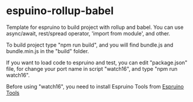 # espuino-rollup-babel

Template for espruino to build project with rollup and babel. You can use async/await, rest/spread operator, 'import from module', and other.

To build project type "npm run build", and you will find bundle.js and bundle.min.js in the "build" folder.

If you want to load code to espruino and test, you can edit "package.json" file, for change your port name in script "watch16", and type "npm run watch16".

Before using "watch16", you need to install Espruino Tools from <a href="https://github.com/espruino/EspruinoTools" rel="nofollow">Espruino Tools</a>
